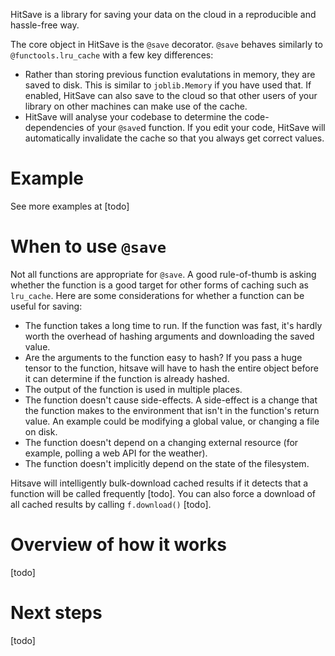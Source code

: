 
HitSave is a library for saving your data on the cloud in a reproducible and hassle-free way.

The core object in HitSave is the `@save` decorator. `@save` behaves similarly to `@functools.lru_cache` with a few key differences:

- Rather than storing previous function evalutations in memory, they are saved to disk. This is similar to `joblib.Memory` if you have used that. If enabled, HitSave can also save to the cloud so that other users of your library on other machines can make use of the cache.
- HitSave will analyse your codebase to determine the code-dependencies of your `@save`d function. If you edit your code, HitSave will automatically invalidate the cache so that you always get correct values.

# Example

See more examples at [todo]

# When to use `@save`

Not all functions are appropriate for `@save`.
A good rule-of-thumb is asking whether the function is a good target for other forms of caching such as `lru_cache`.
Here are some considerations for whether a function can be useful for saving:

- The function takes a long time to run.
  If the function was fast, it's hardly worth the overhead of hashing arguments and downloading the saved value.
- Are the arguments to the function easy to hash?
  If you pass a huge tensor to the function, hitsave will have to hash the entire object before it can determine if the function is already hashed.
- The output of the function is used in multiple places.
- The function doesn't cause side-effects.
  A side-effect is a change that the function makes to the environment that isn't in the function's return value.
  An example could be modifying a global value, or changing a file on disk.
- The function doesn't depend on a changing external resource (for example, polling a web API for the weather).
- The function doesn't implicitly depend on the state of the filesystem.


Hitsave will intelligently bulk-download cached results if it detects that a function will be called frequently [todo].
You can also force a download of all cached results by calling `f.download()` [todo].

# Overview of how it works

[todo]

# Next steps

[todo]

